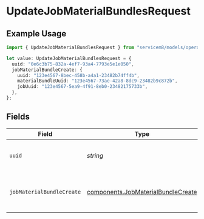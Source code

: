 # UpdateJobMaterialBundlesRequest

## Example Usage

```typescript
import { UpdateJobMaterialBundlesRequest } from "servicem8/models/operations";

let value: UpdateJobMaterialBundlesRequest = {
  uuid: "0e6c3b75-832a-4ef7-93a4-7793e5e1e050",
  jobMaterialBundleCreate: {
    uuid: "123e4567-8bec-458b-a4a1-23482b74ff4b",
    materialBundleUuid: "123e4567-73ae-42a8-8dc9-23482b9c872b",
    jobUuid: "123e4567-5ea9-4f91-8eb0-23482175733b",
  },
};
```

## Fields

| Field                                                                                    | Type                                                                                     | Required                                                                                 | Description                                                                              |
| ---------------------------------------------------------------------------------------- | ---------------------------------------------------------------------------------------- | ---------------------------------------------------------------------------------------- | ---------------------------------------------------------------------------------------- |
| `uuid`                                                                                   | *string*                                                                                 | :heavy_check_mark:                                                                       | UUID of the Job Material Bundle                                                          |
| `jobMaterialBundleCreate`                                                                | [components.JobMaterialBundleCreate](../../models/components/jobmaterialbundlecreate.md) | :heavy_check_mark:                                                                       | Job Material Bundle fields to update                                                     |